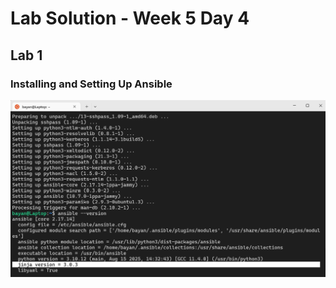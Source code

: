 
# Lab Solution - Week 5 Day 4
## Lab 1
### Installing and Setting Up Ansible

 
![Screenshot 2025-10-02 224118](./Screenshot%202025-10-02%20224118.png)  
